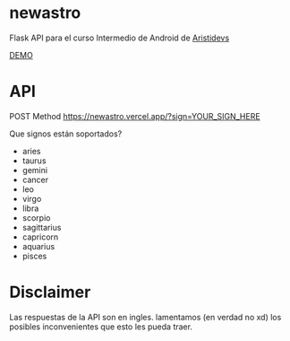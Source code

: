 # newastro
 
Flask API para el curso Intermedio de Android de [Aristidevs](https://github.com/ArisGuimera)


[DEMO](https://newastro.vercel.app/)

# API

POST Method
https://newastro.vercel.app/?sign=YOUR_SIGN_HERE

Que signos están soportados?

- aries
- taurus
- gemini
- cancer
- leo
- virgo
- libra
- scorpio
- sagittarius
- capricorn
- aquarius
- pisces

# Disclaimer

Las respuestas de la API son en ingles. lamentamos (en verdad no xd) los posibles inconvenientes que esto les pueda traer.